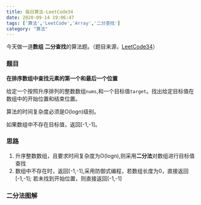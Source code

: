 ```yaml
---
title: 每日算法-LeetCode34
date: 2020-09-14 19:06:47
tags: ['算法','LeetCode','Array','二分查找']
category: "算法"
---
```


今天做一道**数组** **二分查找**的算法题。（题目来源，[LeetCode34](https://leetcode-cn.com/problems/find-first-and-last-position-of-element-in-sorted-array/)）

### 题目

**在排序数组中查找元素的第一个和最后一个位置**

给定一个按照升序排列的整数数组`nums`,和一个目标值`target`。找出给定目标值在数组中的开始位置和结束位置。

算法的时间复杂度必须是O(logn)级别。

如果数组中不存在目标值，返回[-1,-1]。



### 思路

1. 升序整数数组，且要求时间复杂度为O(logn),则采用**二分法**对数组进行目标值查找
2. 数组中不存在时，返回[-1,-1],采用防御式编程，若数组长度为0，直接返回[-1,-1];  若未找到开始位置，则直接返回[-1,-1]

### 二分法图解



